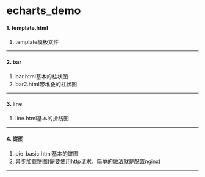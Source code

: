 # echarts_demo

#### 1. template.html ####

1. template模板文件

----


#### 2. bar ####

1. bar.html基本的柱状图
2. bar2.html带堆叠的柱状图

----


#### 3. line ####

1. line.html基本的折线图

----

#### 4. 饼图  ####

1. pie_basic.html基本的饼图
2. 异步加载饼图(需要使用http请求，简单的做法就是配置nginx)

----

